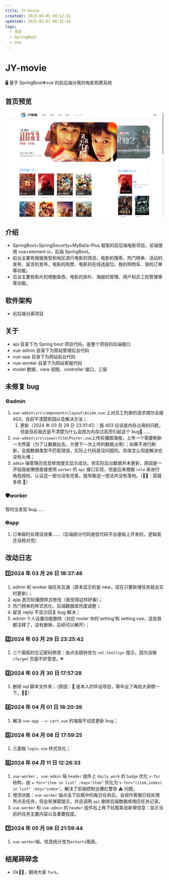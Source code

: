 ```yaml
---
title: JY-movie
createAt: 2023-04-01 09:12:31
updateAt: 2025-02-07 00:35:54
tags:
  - 项目
  - SpringBoot
  - Vue
---
```


# JY-movie

🖥️ 基于 SpringBoot➕vue 的前后端分离的电影购票系统

## 首页预览

 ![app-home-vue](assets/jy-movie/app_home_vue.png)

## 介绍

- SpringBoot+SpringSecurity+MyBatis-Plus 框架的前后端电影项目，前端使用 vue+element ui，后端 SpringBoot。
- 前台主要有根据类型和地区进行电影的筛选、电影的搜索、热门榜单、活动的发布、留言的发布、电影的购票、电影的在线选座位、我的购物车、我的订单等功能。
- 后台主要有影片的增删查改、电影的排片、海报的管理、用户和员工的管理等等功能。

## 软件架构

- 前后端分离项目

## 关于

- api 目录下为 Spring boot 项目代码，是整个项目的后端接口
- vue-admin 目录下为网站管理后台代码
- vue-app 目录下为网站前台代码
- vue-worker 目录下为网站客服代码
- model 数据、view 视图、controller 接口、三层

## 未修复 bug

### ⚙️admin

1. `vue-admin\src\components\layout\Aside.vue` 上对员工列表的请求偶尔会报 403，目前不清楚原因以及解决方法；
   1. 更新（2024 年 03 月 29 日 23:31:41）：报 403 应该是内存占用的问题，但是目前我还是不清楚为什么会因为内存过高而引起这个 bug🐛……
2. `vue-admin\src\views\film\Poster.vue`上传轮播图海报，上传一个需要刷新一次界面（为了让数据出去，方便下一次上传的数据占用）；如果不进行刷新，会报数据类型不匹配错误，实际上代码是没问题的。具体怎么彻底解决也没有头绪；
3. `admin` 端管理员信息修改提交显示成功，但实际后台数据并未更新，原因是一开始我偷懒想直接使用 `worker` 的 `api` 接口实现，但是后来根据 `role` 来进行角色授权、认证这一部分没有完善，就导致这一想法并没有落地。（🙌🏼：菜就多练 🙈）

### 🛡️worker

暂时没发现 bug……

### 🌐app

1. 订单超时处理没效果……（后端部分代码是低代码平台基础上开发的，逻辑我还没核对完）

## 改动日志

### 1️⃣2024 年 03 月 26 日 18:37:48

1. admin 和 worker 端任务互通（原本显示的是 new，现在只要新增任务就会实时更新）；
2. app 首页轮播图样式修改（我觉得这样好看)；
3. 热门榜单的样式优化、后端数据库热度调整；
4. 留言 reply 不显示回复 bug 解决；
5. admin 个人设置功能删除（对应 router 中的‘setting’和 setting.vue，这些我都注释了，没有删掉，后续可以解开）；

### 2️⃣2024 年 03 月 29 日 23:25:42

1. 三个面板的忘记密码修改：由点击跳转改为 `<el-tooltip>` 提示，因为没做 `/forget` 页面不好意思。💔

### 3️⃣2024 年 03 月 30 日 17:57:28

1. 删除 sql 脚本文件夹；（原因：🌟 是本人的毕设项目，等毕业了再给大家嫖一下。🙏🏼）

### 4️⃣2024 年 04 月 01 日 18:20:39

1. 解决 `vue-app --> cart.vue` 的海报不动态更新 bug；

### 5️⃣2024 年 04 月 08 日 17:59:25

1. 三面板 `login.vue` 样式优化；

### 6️⃣2024 年 04 月 11 日 12:26:33

1. `vue-worker` 、`vue-admin` 端 `header` 组件上 `daily_work` 的 `badge` 优化 `v-for` 结构，由 `v-for="item in list" :key="item"` 优化为 `v-for="(item,index) in list" :key="index"`。解决了前端控制台爆红警告 ⚠️ 问题。
2. 增添功能：`vue-worker` 端点击下拉框中的每日任务后，会视作客服已经处理所点击任务，将会有弹窗提示，并且调用 `api` 删除后端数据库相应任务记录。
3. `vue-worker` 和 `vue-admin` 的 `header` 组件右上角下拉框条目新增信息：显示当前的任务主要内容以及重要程度。

### 7️⃣2024 年 05 月 08 日 21:59:44

1. `vue-worker`端，信息统计改为`echarts`图表。

## 结尾碎碎念

- Ok👌🏼，期待大家 `fork`。